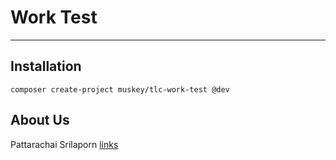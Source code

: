
Work Test
================

----
## Installation


    composer create-project muskey/tlc-work-test @dev


About Us
--------

Pattarachai Srilaporn
[links](https://www.linkedin.com/in/muskey)
